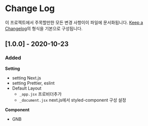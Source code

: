 # Change Log

이 프로젝트에서 주목할만한 모든 변경 사항이이 파일에 문서화됩니다.
[Keep a Changelog](https://keepachangelog.com/ko/1.0.0/)의 형식을 기본으로 구성됩니다.

## [1.0.0] - 2020-10-23

### Added

**Setting**

- setting Next.js
- setting Prettier, eslint
- Default Layout
  - `_app.jsx` 프로비더추가
  - `_document.jsx` next.js에서 styled-component 구성 설정

**Component**

- GNB